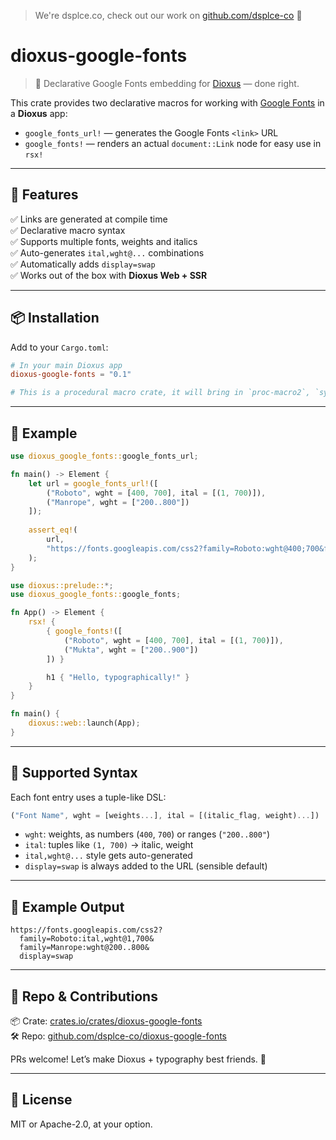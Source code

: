 > We're dsplce.co, check out our work on [github.com/dsplce-co](https://github.com/dsplce-co) 🖤

# dioxus-google-fonts

> 💅 Declarative Google Fonts embedding for [Dioxus](https://dioxuslabs.com) — done right.

This crate provides two declarative macros for working with [Google Fonts](https://fonts.google.com) in a **Dioxus** app:

- `google_fonts_url!` — generates the Google Fonts `<link>` URL
- `google_fonts!` — renders an actual `document::Link` node for easy use in `rsx!`

---

## 🖤 Features

✅ Links are generated at compile time<br>
✅ Declarative macro syntax  
✅ Supports multiple fonts, weights and italics  
✅ Auto-generates `ital,wght@...` combinations  
✅ Automatically adds `display=swap`  
✅ Works out of the box with **Dioxus Web + SSR**

---

## 📦 Installation

Add to your `Cargo.toml`:

```toml
# In your main Dioxus app
dioxus-google-fonts = "0.1"

# This is a procedural macro crate, it will bring in `proc-macro2`, `syn`, etc.
```

---

## 🧪 Example

```rust
use dioxus_google_fonts::google_fonts_url;

fn main() -> Element {
    let url = google_fonts_url!([
        ("Roboto", wght = [400, 700], ital = [(1, 700)]),
        ("Manrope", wght = ["200..800"])
    ]);
    
    assert_eq!(
        url,
        "https://fonts.googleapis.com/css2?family=Roboto:wght@400;700&family=Manrope:wght@200..800&display=swap"
    );
}
```


```rust
use dioxus::prelude::*;
use dioxus_google_fonts::google_fonts;

fn App() -> Element {
    rsx! {
        { google_fonts!([
            ("Roboto", wght = [400, 700], ital = [(1, 700)]),
            ("Mukta", wght = ["200..900"])
        ]) }

        h1 { "Hello, typographically!" }
    }
}

fn main() {
    dioxus::web::launch(App);
}
```

---

## 🧠 Supported Syntax

Each font entry uses a tuple-like DSL:

```rust
("Font Name", wght = [weights...], ital = [(italic_flag, weight)...])
```

- `wght`: weights, as numbers (`400`, `700`) or ranges (`"200..800"`)
- `ital`: tuples like `(1, 700)` → italic, weight
- `ital,wght@...` style gets auto-generated
- `display=swap` is always added to the URL (sensible default)

---

## 🧱 Example Output

```text
https://fonts.googleapis.com/css2?
  family=Roboto:ital,wght@1,700&
  family=Manrope:wght@200..800&
  display=swap
```

---

## 📁 Repo & Contributions

📦 Crate: [crates.io/crates/dioxus-google-fonts](https://crates.io/crates/dioxus-google-fonts)  
🛠️ Repo: [github.com/dsplce-co/dioxus-google-fonts](https://github.com/dsplce-co/dioxus-google-fonts)

PRs welcome! Let’s make Dioxus + typography best friends. 🖤

---

## 📄 License

MIT or Apache-2.0, at your option.
